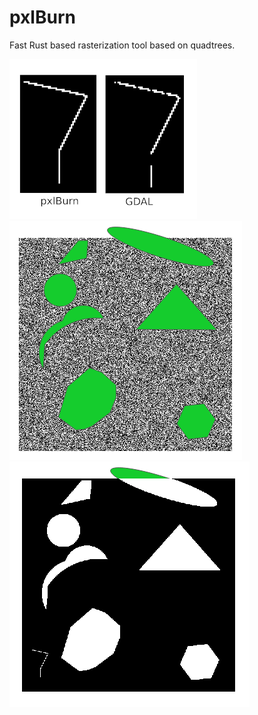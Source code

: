 # pxlBurn
Fast Rust based rasterization tool based on quadtrees. 


![pxlBurn vs GDAL](sample_imgs/pxlBurnGDAL.png?raw=true "Title")  
![pxlBurn vs GDAL](sample_imgs/vektors.png?raw=true "Title")  
![pxlBurn vs GDAL](sample_imgs/output.png?raw=true "Title")  
